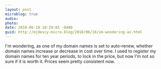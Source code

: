 ```yaml
---
layout: post
microblog: true
audio: 
photo: 
date: 2018-06-18 10:29:03 -0400
guid: http://mjdescy.micro.blog/2018/06/18/im-wondering-as.html
---
```

I'm wondering, as one of my domain names is set to auto-renew, whether domain names increase or decrease in cost over time. I used to register my domain names for ten year periods, to lock in the price, but now I'm not so sure if it is worth it. Prices seem pretty consistent now.
